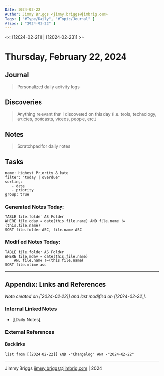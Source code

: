 ```yaml
---
Date: 2024-02-22
Author: Jimmy Briggs <jimmy.briggs@jimbrig.com>
Tags: [ "#Type/Daily", "#Topic/Journal" ]
Alias: [ "2024-02-22" ]
---
```


<< [[2024-02-21]] | [[2024-02-23]] >>

# Thursday, February 22, 2024

## Journal

> Personalized daily activity logs

## Discoveries

> Anything relevant that I discovered on this day (i.e. tools, technology, articles, podcasts, videos, people, etc.)

## Notes

> Scratchpad for daily notes

## Tasks

```todoist
name: Highest Priority & Date
filter: "today | overdue"
sorting: 
   - date
   - priority
group: true
```


### Generated Notes Today:

```dataview
TABLE file.folder AS Folder 
WHERE file.cday = date(this.file.name) AND file.name !=(this.file.name) 
SORT file.folder ASC, file.name ASC
```

### Modified Notes Today:

```dataview
TABLE file.folder AS Folder
WHERE file.mday = date(this.file.name) 
	AND file.name !=(this.file.name)
SORT file.mtime asc
```

***

## Appendix: Links and References

*Note created on [[2024-02-22]] and last modified on [[2024-02-22]].*

### Internal Linked Notes

- [[Daily Notes]]

### External References

#### Backlinks

```dataview
list from [[2024-02-22]] AND -"Changelog" AND -"2024-02-22"
```


***

Jimmy Briggs <jimmy.briggs@jimbrig.com> | 2024